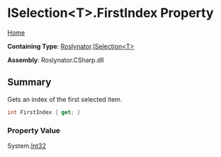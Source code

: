 <a name="_top"></a>

# ISelection\<T>\.FirstIndex Property

[Home](../../../README.md#_top)

**Containing Type**: [Roslynator](../../README.md#_top)\.[ISelection\<T>](../README.md#_top)

**Assembly**: Roslynator\.CSharp\.dll

## Summary

Gets an index of the first selected item\.

```csharp
int FirstIndex { get; }
```

### Property Value

System\.[Int32](https://docs.microsoft.com/en-us/dotnet/api/system.int32)

